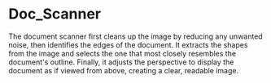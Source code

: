 # Doc_Scanner
The document scanner first cleans up the image by reducing any unwanted noise, then identifies the edges of the document. It extracts the shapes from the image and selects the one that most closely resembles the document's outline. Finally, it adjusts the perspective to display the document as if viewed from above, creating a clear, readable image.

